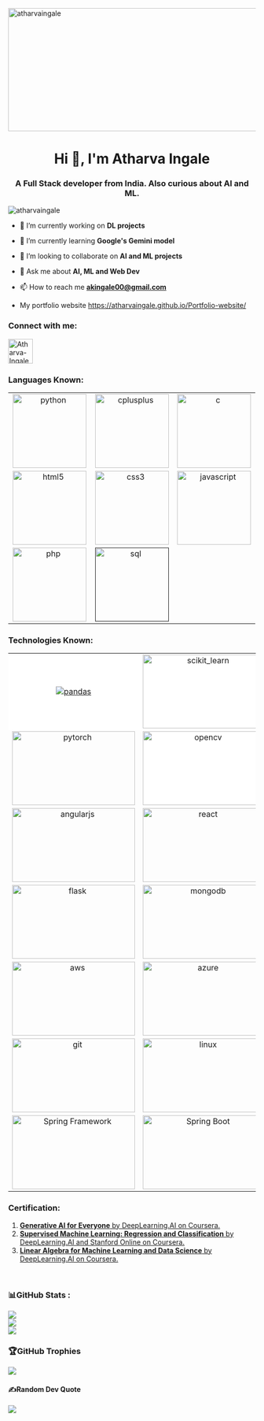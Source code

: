 <img src="https://github.com/AtharvaIngale/AtharvaIngale/assets/94461630/f4b3ce4f-ec97-4ad9-b94c-58d281af745e" alt="atharvaingale" height="250" width="2500" align="center"/>

<h1 align="center">Hi 👋, I'm Atharva Ingale</h1>
<h3 align="center">A Full Stack developer from India. Also curious about AI and ML.</h3>

<p align="left"> <img src="https://komarev.com/ghpvc/?username=atharvaingale&label=Profile%20views&color=0e75b6&style=flat" alt="atharvaingale" /> </p>



- 🔭 I’m currently working on **DL projects**

- 🌱 I’m currently learning **Google's Gemini model**

- 👯 I’m looking to collaborate on **AI and ML projects**

- 💬 Ask me about **AI, ML and Web Dev**

- 📫 How to reach me **akingale00@gmail.com**

- My portfolio website https://atharvaingale.github.io/Portfolio-website/

<h3 align="left">Connect with me:</h3>
<p align="left">
<a href="https://linkedin.com/in/atharva-ingale" target="blank"><img align="center" src="https://www.vectorlogo.zone/logos/linkedin/linkedin-icon.svg" alt="Atharva-Ingale" height="50" width="50" /></a>
</p>

<h3 align="left">Languages Known:</h3>
<p> 
  
<table>
<tbody>
<tr>
  
<td align="center" width="33%">
<a href="https://www.python.org/" target="_blank" rel="noreferrer"> 
<img src="https://www.vectorlogo.zone/logos/python/python-icon.svg" alt="python" width="150" height="150" style= "Padding: 20px,20px,120px,120px;"/> </a>
</td>

<td align="center" width="33%">
<a href="https://www.w3schools.com/cpp/" target="_blank" rel="noreferrer"> 
<img src="https://github.com/AtharvaIngale/AtharvaIngale/assets/94461630/0d4e0406-a802-4525-b436-c8b95c34d90b" alt="cplusplus" width="150" height="150" style= "Padding: 10px,20px;"/> </a>
</td>

<td align="center" width="33%">
<a href="https://www.cprogramming.com/" target="_blank" rel="noreferrer"> 
<img src="https://github.com/AtharvaIngale/AtharvaIngale/assets/94461630/59351087-f7ed-442a-8bd0-b8e16e19e375" alt="c" width="150" height="150" style= "Padding: 10px,20px;"/> </a>
</td>
</tr>


<tr>
<td align="center" width="33%">
<a href="https://www.w3.org/html/" target="_blank" rel="noreferrer"> 
<img src="https://github.com/AtharvaIngale/AtharvaIngale/assets/94461630/36cc6f03-ea9b-4fb7-891c-8a0560a9da0a" alt="html5" width="150" height="150" style= "Padding: 10px,20px;"/> </a></td>

<td align="center" width="33%">
<a href="https://www.w3schools.com/css/" target="_blank" rel="noreferrer"> 
<img src="https://www.vectorlogo.zone/logos/w3_css/w3_css-official.svg" alt="css3" width="150" height="150" style= "Padding:10px,20px;"/> </a> </td>

<td align="center" width="33%">
<a href="https://developer.mozilla.org/en-US/docs/Web/JavaScript" target="_blank" rel="noreferrer"> 
<img src="https://github.com/AtharvaIngale/AtharvaIngale/assets/94461630/118f1e6c-a1c2-4cd3-8497-1a76459bccee" alt="javascript" width="150" height="150" style= "Padding: 10px,20px;"/> </a> 
</td>
</tr>


<tr>
<td align="center" width="33%">
<a href="https://www.php.net" target="_blank" rel="noreferrer"> <img src="https://github.com/AtharvaIngale/AtharvaIngale/assets/94461630/156d421c-063c-48a4-a5b0-83817a31ec91" alt="php" width="150" height="150" style= "Padding: 10px,20px;"/> </a> </td>

<td align="center" width="33%">
<a href="" target="_blank" rel="noreferrer"> <img src="https://github.com/AtharvaIngale/AtharvaIngale/assets/94461630/71e776fb-651f-4153-a09a-baa7e7bcd904" alt="sql" width="150" height="150" style= "Padding: 10px,20px;"/> </a> </td>
</tr>

</tbody>
</table>

</p>

<h3 align="left">Technologies Known:</h3>
<p align="left"> 

<table>
<tbody>

<tr>
<td align="center" width="25%" style="background-color: white;">
<a href="https://pandas.pydata.org/" target="_blank" rel="noreferrer"> <img src="https://github.com/AtharvaIngale/AtharvaIngale/assets/94461630/fc720b7d-9018-423a-bf07-580c9dc847a4" alt="pandas"/> </a> </td>

<td align="center" width="25%" style= "background-color: white">
<a href="https://scikit-learn.org/" target="_blank" rel="noreferrer"> <img src="https://github.com/AtharvaIngale/AtharvaIngale/assets/94461630/23564383-57aa-43ec-a10b-c3a928d54486" alt="scikit_learn" width="250" height="150" style= "Padding: 10px,20px; background-color: #FFFFFF"/> </a> 

<td align="center" width="25%">
<a href="https://seaborn.pydata.org/" target="_blank" rel="noreferrer"> <img src="https://seaborn.pydata.org/_images/logo-mark-lightbg.svg" alt="seaborn" width="250" height="150" style= "Padding: 10px,20px;"/> </a> 

<td align="center" width="25%">
<a href="https://www.tensorflow.org" target="_blank" rel="noreferrer"> <img src="https://www.vectorlogo.zone/logos/tensorflow/tensorflow-ar21.svg" alt="tensorflow" width="250" height="150" style= "Padding: 10px,20px;"/> </a>
</tr>

<tr>
<td align="center" width="25%">
<a href="https://pytorch.org/" target="_blank" rel="noreferrer"> 
<img src="https://www.vectorlogo.zone/logos/pytorch/pytorch-ar21.svg" alt="pytorch" width="250" height="150" style= "Padding: 10px,20px;"/> </a> 

<td align="center" width="25%">
<a href="https://opencv.org/" target="_blank" rel="noreferrer"> <img src="https://www.vectorlogo.zone/logos/opencv/opencv-ar21.svg" alt="opencv" width="250" height="150" style= "Padding: 10px,20px; background: white"/> </a>
  
<td align="center" width="25%">
<a href="https://heroku.com" target="_blank" rel="noreferrer"> 
<img src="https://www.vectorlogo.zone/logos/heroku/heroku-ar21.svg" alt="heroku" width="250" height="150" style="Padding: 10px,20px;"/> </a> 

<td align="center" width="25%">
<a href="https://tailwindcss.com/" target="_blank" rel="noreferrer"> <img src= "https://www.vectorlogo.zone/logos/tailwindcss/tailwindcss-ar21.svg" alt="tailwind CSS" width="250" height="150" style= "Padding: 10px,20px;"/> </a>
</tr>

<tr>
<td align="center" width="25%">
<a href="https://angular.io" target="_blank" rel="noreferrer"> 
<img src="https://www.vectorlogo.zone/logos/angular/angular-ar21.svg" alt="angularjs" width="250" height="150" style= "Padding: 10px,20px;"/> </a> 

<td align="center" width="25%">
<a href="https://reactjs.org/" target="_blank" rel="noreferrer"> <img src="https://www.vectorlogo.zone/logos/reactjs/reactjs-ar21.svg" alt="react" width="250" height="150" style= "Padding: 10px,20px;"/> </a> 

<td align="center" width="25%">
<a href="https://nodejs.org" target="_blank" rel="noreferrer"> <img src="https://www.vectorlogo.zone/logos/nodejs/nodejs-ar21.svg" alt="nodejs" width="250" height="150" style= "Padding: 10px,20px;"/> </a> 

<td align="center" width="25%">
<a href="https://www.djangoproject.com/" target="_blank" rel="noreferrer"> 
<img src="https://www.vectorlogo.zone/logos/djangoproject/djangoproject-ar21.svg" alt="django" width="250" height="150" style= "Padding: 10px,20px;"/> </a>
</tr>

<tr>
<td align="center" width="25%">
<a href="https://flask.palletsprojects.com/" target="_blank" rel="noreferrer"> 
<img src="https://www.vectorlogo.zone/logos/pocoo_flask/pocoo_flask-ar21.svg" alt="flask" width="250" height="150" style= "Padding: 10px,20px;"/> </a>

<td align="center" width="25%">
<a href="https://www.mongodb.com/" target="_blank" rel="noreferrer"> <img src="https://www.vectorlogo.zone/logos/mongodb/mongodb-ar21.svg" alt="mongodb" width="250" height="150" style= "Padding: 10px,20px;"/> </a>

<td align="center" width="25%">
<a href="https://www.mysql.com/" target="_blank" rel="noreferrer"> <img src="https://www.vectorlogo.zone/logos/mysql/mysql-ar21.svg" alt="mysql" width="250" height="150" style= "Padding: 10px,20px;"/> </a> 

<td align="center" width="25%">
<a href="https://www.sqlite.org/" target="_blank" rel="noreferrer"> <img src="https://www.vectorlogo.zone/logos/sqlite/sqlite-icon.svg" alt="sqlite" width="250" height="150" style= "Padding: 10px,20px;"/> </a>  
</tr>

<tr>
<td align="center" width="25%">
<a href="https://aws.amazon.com" target="_blank" rel="noreferrer"> 
<img src="https://www.vectorlogo.zone/logos/amazon_aws/amazon_aws-ar21.svg" alt="aws" width="250" height="150" style= "Padding: 10px,20px;"/> </a>

<td align="center" width="25%">
<a href="https://azure.microsoft.com/en-in/" target="_blank" rel="noreferrer"> <img src="https://www.vectorlogo.zone/logos/microsoft_azure/microsoft_azure-ar21.svg" alt="azure" width="250" height="150" style= "Padding: 10px,20px;"/> </a>

<td align="center" width="25%">
<a href="https://www.docker.com/" target="_blank" rel="noreferrer">
<img src="https://www.vectorlogo.zone/logos/docker/docker-ar21.svg" alt="docker" width="250" height="150" style= "Padding: 10px,20px;"/> </a> 

<td align="center" width="25%">
<a href="https://www.figma.com/" target="_blank" rel="noreferrer"> 
<img src="https://www.vectorlogo.zone/logos/figma/figma-ar21.svg" alt="figma" width="250" height="150" style= "Padding: 10px,20px;"/> </a> 
</tr>

<tr>
<td align="center" width="25%">
<a href="https://git-scm.com/" target="_blank" rel="noreferrer"> 
<img src="https://www.vectorlogo.zone/logos/git-scm/git-scm-ar21.svg" alt="git" width="250" height="150" style= "Padding: 10px,20px;"/> </a> 

<td align="center" width="25%">
<a href="https://www.linux.org/" target="_blank" rel="noreferrer"> 
<img src="https://www.vectorlogo.zone/logos/linux/linux-ar21.svg" alt="linux" width="250" height="150" style= "Padding: 10px,20px;"/> </a> 

<td align="center" width="25%">
<a href="https://www.photoshop.com/en" target="_blank" rel="noreferrer"> <img src="https://github.com/AtharvaIngale/AtharvaIngale/assets/94461630/da7dd518-02e8-48b1-8275-cfcd7cbde613" alt="photoshop" width="150" height="150" style= "Padding: 10px,20px;"/> </a> 

<td align="center" width=25%">
<a href="https://dotnet.microsoft.com/en-us/" target="_blank" rel="noreferrer"> <img src="https://github.com/AtharvaIngale/AtharvaIngale/assets/94461630/f97a6000-88f0-4831-82a3-7893526ede42" alt="Dot Net" width="150" height="150" style= "Padding: 10px,20px;"/> </a> 
</tr>

<tr>
<td align="center" width="25%">
<a href="https://spring.io/" target="_blank" rel="noreferrer"> <img src="https://github.com/AtharvaIngale/AtharvaIngale/assets/94461630/dbf6e928-bbcb-44cc-862d-2e7ebb5184f9" alt="Spring Framework" width="250" height="150" style= "Padding: 10px,20px;"/> </a> 

<td align="center" width="25%">
<a href="https://www.photoshop.com/en" target="_blank" rel="noreferrer"> <img src="https://github.com/AtharvaIngale/AtharvaIngale/assets/94461630/d73a6dd8-9d71-4511-9c5d-6321990ddf06" alt="Spring Boot" width="250" height="150" style= "Padding: 10px,20px;"/> </a> 
</tr>

</tbody>
</table>
</p>

<h3 align="left">Certification:</h3>

1. [**Generative AI for Everyone** by DeepLearning.AI on Coursera.](https://www.coursera.org/account/accomplishments/verify/WPDXGPKWG7NB)
2. [**Supervised Machine Learning: Regression and Classification** by DeepLearning.AI and Stanford Online on Coursera.](https://www.coursera.org/account/accomplishments/verify/7VK7BR79L98Z)
3. [**Linear Algebra for Machine Learning and Data Science** by DeepLearning.AI on Coursera.](https://www.coursera.org/account/accomplishments/verify/FVVY39ZDU2CM)

<br>

### 📊GitHub Stats :
![](https://github-readme-stats.vercel.app/api?username=atharvaingale&theme=radical&hide_border=false&include_all_commits=false&count_private=true)<br/>
![](https://github-readme-streak-stats.herokuapp.com/?user=atharvaingale&theme=radical&hide_border=false)<br/>
![](https://github-readme-stats.vercel.app/api/top-langs/?username=atharvaingale&theme=radical&hide_border=false&include_all_commits=false&count_private=true&layout=compact)

### 🏆GitHub Trophies
![](https://github-trophies.vercel.app/?username=atharvaingale&theme=darkhub&no-frame=false&no-bg=false&margin-w=4)

#### ✍️Random Dev Quote
![](https://quotes-github-readme.vercel.app/api?type=horizontal&theme=dark)


<!---
<br>

<p align="left"> <a href="https://github-profile-trophy.vercel.app/?username=atharvaingale&theme=darkhub"><img src="https://github-profile-trophy.vercel.app/?username=atharvaingale&theme=darkhub" alt="atharvaingale" /></a> </p>


<br>

<p>
  <img align="left" src="https://github-readme-stats.vercel.app/api/top-langs?username=atharvaingale&show_icons=true&locale=en&theme=darkhub" alt="atharvaingale" />

<img align="center" src="https://github-readme-stats.vercel.app/api?username=atharvaingale&show_icons=true&locale=en" alt="atharvaingale" /></p>
```
--->

